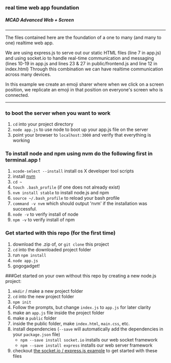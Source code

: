 ### real time web app foundation
##### MCAD Advanced Web + Screen
---
The files contained here are the foundation of a one to many (and many to one) realtime web app.

We are using express.js to serve out our static HTML files (line 7 in app.js) and using socket.io to handle real-time communication and messaging (lines 10-19 in app.js and lines 23 & 27 in public/frontend.js and line 12 in index.html) Through this combination we can have realtime communication across many devices.

In this example we create an emoji sharer where when we click on a screen position, we replicate an emoji in that position on everyone's screen who is connected.

---
### to boot the server when you want to work
1. `cd` into your project directory
2. `node app.js` to use node to boot up your app.js file on the server
3. point your browser to `localhost:3000` and verify that everything is working

### To install node and npm using nvm do the following first in terminal.app !
1. `xcode-select --install` install os X developer tool scripts
1. install [nvm](https://github.com/creationix/nvm)
1. `cd ~`
1. `touch .bash_profile` (if one does not already exist)
1. `nvm install stable` to install node.js and npm
1. `source ~/.bash_profile` to  reload your bash profile
1. `command -v nvm` which should output 'nvm' if the installation was successful.
1. `node -v` to verify install of node
1. `npm -v` to verify install of npm

### Get started with this repo (for the first time)
1. download the .zip of, or `git clone` this project
1. `cd` into the downloaded project folder
1. run `npm install`
1. `node app.js`
1. gogogadget!

###Get started on your own without this repo by creating a new node.js project:
1. `mkdir` / make a new project folder
1. `cd` into the new project folder
1. `npm init`
1. Follow the prompts, but change `index.js` to `app.js` for later clarity
1. make an `app.js` file inside the project folder
1. make a `public` folder
1. inside the public folder, make `index.html`, `main.css`, etc.
1. install dependencies (`--save` will automatically add the dependencies in your `package.json` file)
    + `npm --save install socket.io` installs our web socket framework
    + `npm --save install express` installs our web server framework
1. checkout [the socket.io / express.js example](http://socket.io/docs/#using-with-express-3/4) to get started with these files

